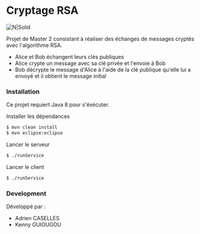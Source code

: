 # Cryptage RSA

![N|Solid](http://datao.sourceforge.net/java.png)

Projet de Master 2 consistant à réaliser des échanges de messages cryptés avec l'algorithme RSA.

  - Alice et Bob échangent leurs clés publiques
  - Alice crypte un message avec sa clé privée et l'envoie à Bob
  - Bob décrypte le message d'Alice à l'aide de la clé publique qu'elle lui a envoyé et il obtient le message initial

### Installation

Ce projet requiert Java 8 pour s'éxécuter.

Installer les dépendances

```sh
$ mvn clean install
$ mvn eclipse:eclipse
```

Lancer le serveur

```sh
$ ./runService
```

Lancer le client

```sh
$ ./runService
```

### Development

Développé par :
- Adrien CASELLES 
- Kenny GUIOUGOU
